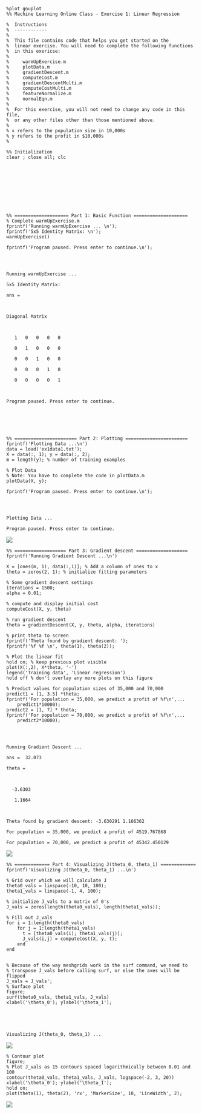 

    %plot gnuplot
    %% Machine Learning Online Class - Exercise 1: Linear Regression
    
    %  Instructions
    %  ------------
    % 
    %  This file contains code that helps you get started on the
    %  linear exercise. You will need to complete the following functions 
    %  in this exericse:
    %
    %     warmUpExercise.m
    %     plotData.m
    %     gradientDescent.m
    %     computeCost.m
    %     gradientDescentMulti.m
    %     computeCostMulti.m
    %     featureNormalize.m
    %     normalEqn.m
    %
    %  For this exercise, you will not need to change any code in this file,
    %  or any other files other than those mentioned above.
    %
    % x refers to the population size in 10,000s
    % y refers to the profit in $10,000s
    %
    
    %% Initialization
    clear ; close all; clc










    %% ==================== Part 1: Basic Function ====================
    % Complete warmUpExercise.m 
    fprintf('Running warmUpExercise ... \n');
    fprintf('5x5 Identity Matrix: \n');
    warmUpExercise()
    
    fprintf('Program paused. Press enter to continue.\n');




    Running warmUpExercise ... 

    5x5 Identity Matrix: 

    ans =

    

    Diagonal Matrix

    

       1   0   0   0   0

       0   1   0   0   0

       0   0   1   0   0

       0   0   0   1   0

       0   0   0   0   1

    

    Program paused. Press enter to continue.






    %% ======================= Part 2: Plotting =======================
    fprintf('Plotting Data ...\n')
    data = load('ex1data1.txt');
    X = data(:, 1); y = data(:, 2);
    m = length(y); % number of training examples
    
    % Plot Data
    % Note: You have to complete the code in plotData.m
    plotData(X, y);
    
    fprintf('Program paused. Press enter to continue.\n');




    Plotting Data ...

    Program paused. Press enter to continue.





<img src = 'ex1/images/plot1.png'>


    %% =================== Part 3: Gradient descent ===================
    fprintf('Running Gradient Descent ...\n')
    
    X = [ones(m, 1), data(:,1)]; % Add a column of ones to x
    theta = zeros(2, 1); % initialize fitting parameters
    
    % Some gradient descent settings
    iterations = 1500;
    alpha = 0.01;
    
    % compute and display initial cost
    computeCost(X, y, theta)
    
    % run gradient descent
    theta = gradientDescent(X, y, theta, alpha, iterations)
    
    % print theta to screen
    fprintf('Theta found by gradient descent: ');
    fprintf('%f %f \n', theta(1), theta(2));
    
    % Plot the linear fit
    hold on; % keep previous plot visible
    plot(X(:,2), X*theta, '-')
    legend('Training data', 'Linear regression')
    hold off % don't overlay any more plots on this figure
    
    % Predict values for population sizes of 35,000 and 70,000
    predict1 = [1, 3.5] *theta;
    fprintf('For population = 35,000, we predict a profit of %f\n',...
        predict1*10000);
    predict2 = [1, 7] * theta;
    fprintf('For population = 70,000, we predict a profit of %f\n',...
        predict2*10000);




    Running Gradient Descent ...

    ans =  32.073

    theta =

    

      -3.6303

       1.1664

    

    Theta found by gradient descent: -3.630291 1.166362 

    For population = 35,000, we predict a profit of 4519.767868

    For population = 70,000, we predict a profit of 45342.450129





<img src = 'ex1/images/plot2.png'>


    %% ============= Part 4: Visualizing J(theta_0, theta_1) =============
    fprintf('Visualizing J(theta_0, theta_1) ...\n')
    
    % Grid over which we will calculate J
    theta0_vals = linspace(-10, 10, 100);
    theta1_vals = linspace(-1, 4, 100);
    
    % initialize J_vals to a matrix of 0's
    J_vals = zeros(length(theta0_vals), length(theta1_vals));
    
    % Fill out J_vals
    for i = 1:length(theta0_vals)
        for j = 1:length(theta1_vals)
    	  t = [theta0_vals(i); theta1_vals(j)];    
    	  J_vals(i,j) = computeCost(X, y, t);
        end
    end
    
    
    % Because of the way meshgrids work in the surf command, we need to 
    % transpose J_vals before calling surf, or else the axes will be flipped
    J_vals = J_vals';
    % Surface plot
    figure;
    surf(theta0_vals, theta1_vals, J_vals)
    xlabel('\theta_0'); ylabel('\theta_1');





    Visualizing J(theta_0, theta_1) ...





<img src = 'ex1/images/plot3.png'>


    % Contour plot
    figure;
    % Plot J_vals as 15 contours spaced logarithmically between 0.01 and 100
    contour(theta0_vals, theta1_vals, J_vals, logspace(-2, 3, 20))
    xlabel('\theta_0'); ylabel('\theta_1');
    hold on;
    plot(theta(1), theta(2), 'rx', 'MarkerSize', 10, 'LineWidth', 2);

<img src = 'images/plot4.png'>


    
